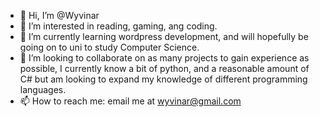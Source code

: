 - 👋 Hi, I’m @Wyvinar
- 👀 I’m interested in reading, gaming, ang coding.
- 🌱 I’m currently learning wordpress development, and will hopefully be going on to uni to study Computer Science.
- 💞️ I’m looking to collaborate on as many projects to gain experience as possible, I currently know a bit of python, and a reasonable amount of C# but am looking to expand my knowledge of different programming languages.
- 📫 How to reach me: email me at wyvinar@gmail.com

<!---
Wyvinar/Wyvinar is a ✨ special ✨ repository because its `README.md` (this file) appears on your GitHub profile.
You can click the Preview link to take a look at your changes.
--->
